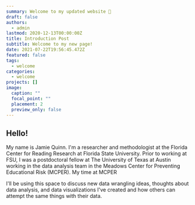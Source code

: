 ```yaml
---
summary: Welcome to my updated website 👋
draft: false
authors:
  - admin
lastmod: 2020-12-13T00:00:00Z
title: Introduction Post
subtitle: Welcome to my new page!
date: 2021-07-22T19:56:45.472Z
featured: false
tags:
  - welcome
categories:
  - welcome
projects: []
image:
  caption: ""
  focal_point: ""
  placement: 2
  preview_only: false
---
```


## Hello!

My name is Jamie Quinn. I'm a researcher and methodologist at the Florida Center for Reading Research at Florida State University. Prior to working at FSU, I was a postdoctoral fellow at The University of Texas at Austin working in the data analysis team in the Meadows Center for Preventing Educational Risk (MCPER). My time at MCPER 

I'll be using this space to discuss new data wrangling ideas, thoughts about data analysis, and data visualizations I've created and how others can attempt the same things with their data. 

